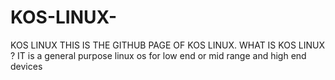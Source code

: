 # KOS-LINUX-
KOS LINUX 
THIS IS THE GITHUB PAGE OF KOS LINUX.
WHAT IS KOS LINUX ?
IT  is a general purpose linux os for low end or mid range and high end devices
